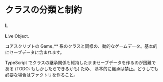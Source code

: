 クラスの分類と制約
==========

### L

**L**ive Object.

コアスクリプトの Game_** 系のクラスと同様の、動的なゲームデータ。基本的にセーブデータに含まれます。

TypeScript でクラスの継承関係も維持したままセーブデータを作るのが困難である (TODO: もしかしたらできるかも) ため、
基本的に継承は禁止。どうしても必要な場合はファクトリを作ること。






